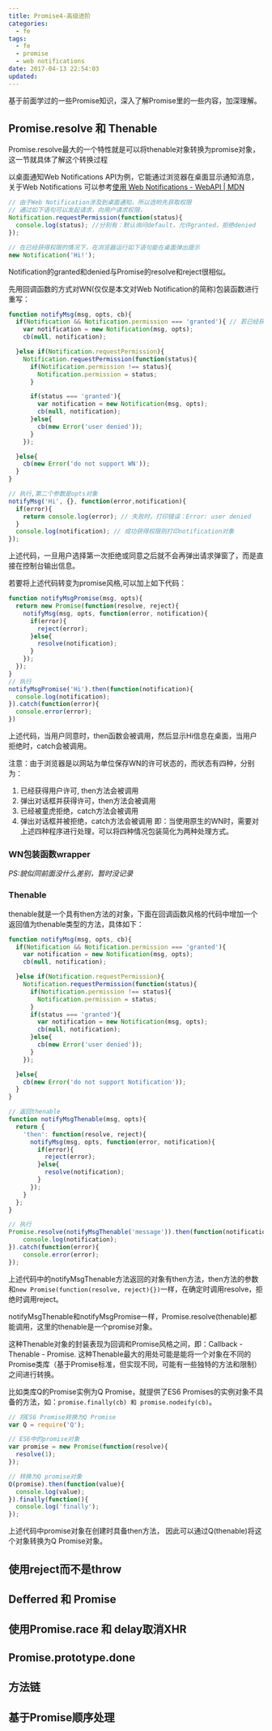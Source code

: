 ```yaml
---
title: Promise4-高级进阶
categories:
  - fe
tags:
  - fe
  - promise
  - web notifications
date: 2017-04-13 22:54:03
updated: 
---
```


基于前面学过的一些Promise知识，深入了解Promise里的一些内容，加深理解。

## Promise.resolve 和 Thenable
Promise.resolve最大的一个特性就是可以将thenable对象转换为promise对象，这一节就具体了解这个转换过程

以桌面通知Web Notifications API为例，它能通过浏览器在桌面显示通知消息， 关于Web Notifications 可以参考[使用 Web Notifications - WebAPI | MDN](https://developer.mozilla.org/zh-CN/docs/Web/API/notification/Using_Web_Notifications)
```js
// 由于Web Notification涉及到桌面通知，所以选哟先获取权限
// 通过如下语句可以发起请求，向用户请求权限，
Notification.requestPermission(function(status){
  console.log(status); //分别有：默认询问default，允许granted，拒绝denied
});

// 在已经获得权限的情况下，在浏览器运行如下语句能在桌面弹出提示
new Notification('Hi!');
```
Notification的granted和denied与Promise的resolve和reject很相似。

先用回调函数的方式对WN(仅仅是本文对Web Notification的简称)包装函数进行重写：
```js
function notifyMsg(msg, opts, cb){
  if(Notification && Notification.permission === 'granted'){ // 若已经获取到权限
    var notification = new Notification(msg, opts); 
    cb(null, notification);

  }else if(Notification.requestPermission){
    Notification.requestPermission(function(status){
      if(Notification.permission !== status){
        Notification.permission = status;
      }

      if(status === 'granted'){
        var notification = new Notification(msg, opts);
        cb(null, notification); 
      }else{
        cb(new Error('user denied')); 
      }
    });

  }else{
    cb(new Error('do not support WN'));
  }
}

// 执行,第二个参数是opts对象
notifyMsg('Hi', {}, function(error,notification){
  if(error){
    return console.log(error); // 失败时，打印错误：Error: user denied
  }
  console.log(notification); // 成功获得权限则打印notification对象
});
```
上述代码，一旦用户选择第一次拒绝或同意之后就不会再弹出请求弹窗了，而是直接在控制台输出信息。

若要将上述代码转变为promise风格,可以加上如下代码：
```js
function notifyMsgPromise(msg, opts){
  return new Promise(function(resolve, reject){
    notifyMsg(msg, opts, function(error, notification){
      if(error){
        reject(error);
      }else{
        resolve(notification);
      }
    });
  });
}
// 执行
notifyMsgPromise('Hi').then(function(notification){
  console.log(notification);
}).catch(function(error){
  console.error(error);
})
```
上述代码，当用户同意时，then函数会被调用，然后显示Hi信息在桌面，当用户拒绝时，catch会被调用。

注意：由于浏览器是以网站为单位保存WN的许可状态的，而状态有四种，分别为：
1. 已经获得用户许可, then方法会被调用
2. 弹出对话框并获得许可，then方法会被调用
3. 已经被童虎拒绝，catch方法会被调用
4. 弹出对话框并被拒绝，catch方法会被调用
即：当使用原生的WN时，需要对上述四种程序进行处理，可以将四种情况包装简化为两种处理方式。

### WN包装函数wrapper
*PS:貌似同前面没什么差别，暂时没记录*

### Thenable
thenable就是一个具有then方法的对象，下面在回调函数风格的代码中增加一个返回值为thenable类型的方法，具体如下：
```js
function notifyMsg(msg, opts, cb){
  if(Notification && Notification.permission === 'granted'){
    var notification = new Notification(msg, opts);
    cb(null, notification);

  }else if(Notification.requestPermission){
    Notification.requestPermission(function(status){
      if(Notification.permission !== status){
        Notification.permission = status;
      }
      if(status === 'granted'){
        var notification = new Notification(msg, opts);
        cb(null, notification);
      }else{
        cb(new Error('user denied'));
      }
    });

  }else{
    cb(new Error('do not support Notification'));
  }
}

// 返回thenable
function notifyMsgThenable(msg, opts){
  return {
    'then': function(resolve, reject){
      notifyMsg(msg, opts, function(error, notification){
        if(error){
          reject(error);
        }else{
          resolve(notification);
        }
      });
    }
  };
}

// 执行
Promise.resolve(notifyMsgThenable('message')).then(function(notification){
    console.log(notification);
}).catch(function(error){
    console.error(error);
});
```
上述代码中的notifyMsgThenable方法返回的对象有then方法，then方法的参数和`new Promise(function(resolve, reject){})`一样，在确定时调用resolve，拒绝时调用reject。

notifyMsgThenable和notifyMsgPromise一样，Promise.resolve(thenable)都能调用，这里的thenable是一个promise对象。

这种Thenable对象的封装表现为回调和Promise风格之间，即：Callback - Thenable - Promise. 这种Thenable最大的用处可能是能将一个对象在不同的Promise类库（基于Promise标准，但实现不同，可能有一些独特的方法和限制）之间进行转换。

比如类库Q的Promise实例为Q Promise，就提供了ES6 Promises的实例对象不具备的方法，如：`promise.finally(cb) 和 promise.nodeify(cb)`。

```js
// 将ES6 Promise转换为Q Promise
var Q = require('Q');

// ES6中的promise对象
var promise = new Promise(function(resolve){
  resolve(1);
});

// 转换为Q promise对象
Q(promise).then(function(value){
  console.log(value);
}).finally(function(){
  console.log('finally');
});
```
上述代码中promise对象在创建时具备then方法， 因此可以通过Q(thenable)将这个对象转换为Q Promise对象。


## 使用reject而不是throw

## Defferred 和 Promise

## 使用Promise.race 和 delay取消XHR

## Promise.prototype.done

## 方法链

## 基于Promise顺序处理